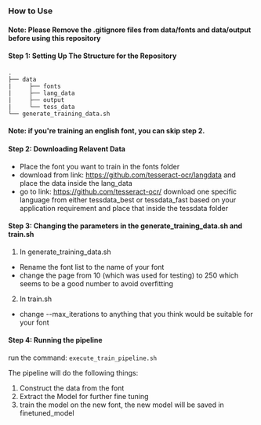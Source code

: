 ### How to Use

#### Note: Please Remove the .gitignore files from data/fonts and data/output before using this repository

#### Step 1: Setting Up The Structure for the Repository

    .
    ├── data
    |     ├── fonts
    |     ├── lang_data
    |     ├── output
    |     └── tess_data
    └── generate_training_data.sh
  
  
#### Note: if you're training an english font, you can skip step 2.

#### Step 2: Downloading Relavent Data
- Place the font you want to train in the fonts folder
- download from link: https://github.com/tesseract-ocr/langdata and place the data inside the lang_data
- go to link: https://github.com/tesseract-ocr/ download one specific language from either tessdata_best or tessdata_fast based on your application requirement and place that inside the tessdata folder

#### Step 3: Changing the parameters in the generate_training_data.sh and train.sh
1. In generate_training_data.sh
- Rename the font list to the name of your font
- change the page from 10 (which was used for testing) to 250 which seems to be a good number to avoid overfitting
2. In train.sh
- change --max_iterations to anything that you think would be suitable for your font

#### Step 4: Running the pipeline
run the command: `execute_train_pipeline.sh`

The pipeline will do the following things:
1. Construct the data from the font
2. Extract the Model for further fine tuning
3. train the model on the new font, the new model will be saved in finetuned_model
